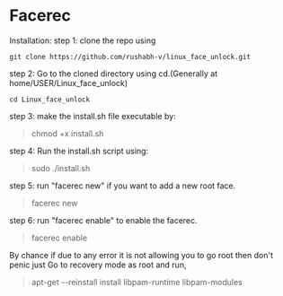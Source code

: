 
# Facerec

Installation:
step 1: clone the repo using

`git clone https://github.com/rushabh-v/linux_face_unlock.git`

step 2: Go to the cloned directory using cd.(Generally at home/USER/Linux_face_unlock)

`cd Linux_face_unlock`



step 3: make the install.sh file executable by:

>chmod +x install.sh



step 4: Run the install.sh script using:

>sudo ./install.sh



step 5: run "facerec new" if you want to add a new root face.

>facerec new



step 6: run "facerec enable" to enable the facerec.

>facerec enable



By chance if due to any error it is not allowing you to go root then don't penic just Go to recovery mode as root and run,

>apt-get --reinstall install libpam-runtime libpam-modules


